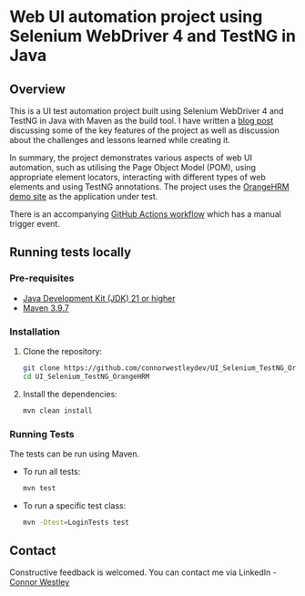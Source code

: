 # Web UI automation project using Selenium WebDriver 4 and TestNG in Java

## Overview
This is a UI test automation project built using Selenium WebDriver 4 and TestNG in Java with Maven as the build tool.
I have written a [blog post]() discussing some of the key features of the project as well as discussion about 
the challenges and lessons learned while creating it.

In summary, the project demonstrates various aspects of web UI automation, such as utilising the Page Object Model (POM),
using appropriate element locators, interacting with different types of web elements and using TestNG annotations. The project uses the 
[OrangeHRM demo site](https://opensource-demo.orangehrmlive.com/web/index.php/auth/login) as the application under test.

There is an accompanying [GitHub Actions workflow](https://github.com/connorwestleydev/UI_Selenium_TestNG_OrangeHRM/blob/main/.github/workflows/test.yml) 
which has a manual trigger event.

## Running tests locally
### Pre-requisites
- [Java Development Kit (JDK) 21 or higher](https://www.oracle.com/uk/java/technologies/downloads/)
- [Maven 3.9.7](https://maven.apache.org/download.cgi)

### Installation
1. Clone the repository:
    ```bash
    git clone https://github.com/connorwestleydev/UI_Selenium_TestNG_OrangeHRM
    cd UI_Selenium_TestNG_OrangeHRM
    ```
2. Install the dependencies:
    ```bash
    mvn clean install
    ```

### Running Tests
The tests can be run using Maven.

- To run all tests:
    ```bash
    mvn test
    ```
  
- To run a specific test class:
    ```bash
  mvn -Dtest=LoginTests test
  ```
  
## Contact
Constructive feedback is welcomed. You can contact me via LinkedIn - [Connor Westley](https://www.linkedin.com/in/connor-westley-1a309713b/)
